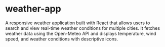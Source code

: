 # weather-app
A responsive weather application built with React that allows users to search and view real-time weather conditions for multiple cities. It fetches weather data using the Open-Meteo API and displays temperature, wind speed, and weather conditions with descriptive icons. 
